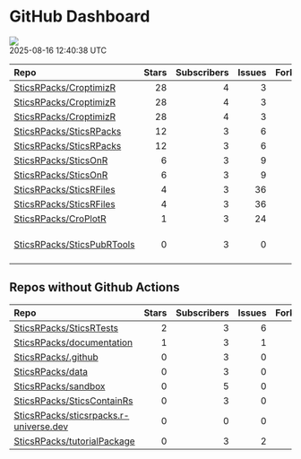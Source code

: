 GitHub Dashboard
================

![](https://github.com/SticsRPacks/status/workflows/Render%20Status/badge.svg)  
2025-08-16 12:40:38 UTC

| Repo                                                                        | Stars | Subscribers | Issues | Forks | Status                                                                                                                                                                                                                                                                                                          | Commit                                                                                                                                                                                           |
|:----------------------------------------------------------------------------|------:|------------:|-------:|------:|:----------------------------------------------------------------------------------------------------------------------------------------------------------------------------------------------------------------------------------------------------------------------------------------------------------------|:-------------------------------------------------------------------------------------------------------------------------------------------------------------------------------------------------|
| [SticsRPacks/CroptimizR](https://github.com/SticsRPacks/CroptimizR)         |    28 |           4 |      3 |     6 | [![](https://github.com/SticsRPacks/CroptimizR/workflows/R-CMD-check/badge.svg)](https://github.com/SticsRPacks/CroptimizR/actions/runs/16525052033)                                                                                                                                                            | <a href="https://github.com/SticsRPacks/CroptimizR/commit/8728010e531606cb5d18a43acfb19fabe5de14e0" title="Added a test cheking the use of transform functions in run_protocol_agmip">872801</a> |
| [SticsRPacks/CroptimizR](https://github.com/SticsRPacks/CroptimizR)         |    28 |           4 |      3 |     6 | [![](https://github.com/SticsRPacks/CroptimizR/workflows/test-coverage/badge.svg)](https://github.com/SticsRPacks/CroptimizR/actions/runs/15762812287)                                                                                                                                                          | <a href="https://github.com/SticsRPacks/CroptimizR/commit/9caf3a3b993c7fdaa178bcd9d08b88045355f2fa" title="Merge pull request #55 from SticsRPacks/integration-agmip-IV-protocol">9caf3a</a>     |
| [SticsRPacks/CroptimizR](https://github.com/SticsRPacks/CroptimizR)         |    28 |           4 |      3 |     6 | [![](https://github.com/SticsRPacks/CroptimizR/workflows/Update%20CITATION.cff/badge.svg)](https://github.com/SticsRPacks/CroptimizR/actions/runs/15462313186)                                                                                                                                                  | <a href="https://github.com/SticsRPacks/CroptimizR/commit/e9d3b7f8e2d0af6462853ee81dba84491bcba9f0" title="Merge pull request #43 from SticsRPacks/integration-agmip-IV-protocol">e9d3b7</a>     |
| [SticsRPacks/SticsRPacks](https://github.com/SticsRPacks/SticsRPacks)       |    12 |           3 |      6 |     3 | [![](https://github.com/SticsRPacks/SticsRPacks/workflows/.github/workflows/dependabot.yml/badge.svg)](https://github.com/SticsRPacks/SticsRPacks/actions/runs/12280022686)                                                                                                                                     | <a href="https://github.com/SticsRPacks/SticsRPacks/commit/02682c83bc6ed7f9b6f980ed166010998dfbb3f7" title="Create dependabot.yml">02682c</a>                                                    |
| [SticsRPacks/SticsRPacks](https://github.com/SticsRPacks/SticsRPacks)       |    12 |           3 |      6 |     3 | [![](https://github.com/SticsRPacks/SticsRPacks/workflows/R-CMD-check/badge.svg)](https://github.com/SticsRPacks/SticsRPacks/actions/runs/16674305951)                                                                                                                                                          | <a href="https://github.com/SticsRPacks/SticsRPacks/commit/ad07e3c25f293275c12dcedc0f865883b1823f1d" title="Merge pull request #73 from SticsRPacks/plecharpent-patch-1">ad07e3</a>              |
| [SticsRPacks/SticsOnR](https://github.com/SticsRPacks/SticsOnR)             |     6 |           3 |      9 |     4 | [![](https://github.com/SticsRPacks/SticsOnR/workflows/Update%20CITATION.cff/badge.svg)](https://github.com/SticsRPacks/SticsOnR/actions/runs/13966232021)                                                                                                                                                      | <a href="https://github.com/SticsRPacks/SticsOnR/commit/126df8c26a3194a81deb57822cc481c07b660763" title="changes from the last release (#50)">126df8</a>                                         |
| [SticsRPacks/SticsOnR](https://github.com/SticsRPacks/SticsOnR)             |     6 |           3 |      9 |     4 | [![](https://github.com/SticsRPacks/SticsOnR/workflows/R-CMD-check/badge.svg)](https://github.com/SticsRPacks/SticsOnR/actions/runs/14757810713) [![](https://github.com/SticsRPacks/SticsOnR/workflows/test-coverage/badge.svg)](https://github.com/SticsRPacks/SticsOnR/actions/runs/14757810704)             | <a href="https://github.com/SticsRPacks/SticsOnR/commit/5fc941a7dd1068226328d6659aa4c0c7882f192d" title="Update README.Rmd (#52)">5fc941</a>                                                     |
| [SticsRPacks/SticsRFiles](https://github.com/SticsRPacks/SticsRFiles)       |     4 |           3 |     36 |     4 | [![](https://github.com/SticsRPacks/SticsRFiles/workflows/Update%20CITATION.cff/badge.svg)](https://github.com/SticsRPacks/SticsRFiles/actions/runs/16619985115)                                                                                                                                                | <a href="https://github.com/SticsRPacks/SticsRFiles/commit/3a83a10eca621af0a60acc964b7bf7db7fd34fb9" title="merge main into the branch">3a83a1</a>                                               |
| [SticsRPacks/SticsRFiles](https://github.com/SticsRPacks/SticsRFiles)       |     4 |           3 |     36 |     4 | [![](https://github.com/SticsRPacks/SticsRFiles/workflows/R-CMD-check/badge.svg)](https://github.com/SticsRPacks/SticsRFiles/actions/runs/16652456677) [![](https://github.com/SticsRPacks/SticsRFiles/workflows/test-coverage/badge.svg)](https://github.com/SticsRPacks/SticsRFiles/actions/runs/16652456694) | <a href="https://github.com/SticsRPacks/SticsRFiles/commit/506e52bbb1ea22583f5cf3a2ca555b67d9061ed2" title="Merge pull request #163 from SticsRPacks/fix-download-data">506e52</a>               |
| [SticsRPacks/CroPlotR](https://github.com/SticsRPacks/CroPlotR)             |     1 |           3 |     24 |     2 | [![](https://github.com/SticsRPacks/CroPlotR/workflows/Update%20CITATION.cff/badge.svg)](https://github.com/SticsRPacks/CroPlotR/actions/runs/15441211658)                                                                                                                                                      | <a href="https://github.com/SticsRPacks/CroPlotR/commit/00294e496857157256960deb9bcda5224e1fe672" title="Merge pull request #68 from SticsRPacks/remove-dependency-to-stringr">00294e</a>        |
| [SticsRPacks/SticsPubRTools](https://github.com/SticsRPacks/SticsPubRTools) |     0 |           3 |      0 |     0 | [![](https://github.com/SticsRPacks/SticsPubRTools/workflows/R/badge.svg)](https://github.com/SticsRPacks/SticsPubRTools/actions/runs/15047601512)                                                                                                                                                              | \<a href=“<https://github.com/SticsRPacks/SticsPubRTools/commit/6338d1d121b872aa8b79caa20ae9f18ee353552f>” title=“fix:”kind” column name with “file”“\>6338d1</a>                                |

## Repos without Github Actions

| Repo                                                                                                | Stars | Subscribers | Issues | Forks |
|:----------------------------------------------------------------------------------------------------|------:|------------:|-------:|------:|
| [SticsRPacks/SticsRTests](https://github.com/SticsRPacks/SticsRTests)                               |     2 |           3 |      6 |     1 |
| [SticsRPacks/documentation](https://github.com/SticsRPacks/documentation)                           |     1 |           3 |      1 |     0 |
| [SticsRPacks/.github](https://github.com/SticsRPacks/.github)                                       |     0 |           3 |      0 |     0 |
| [SticsRPacks/data](https://github.com/SticsRPacks/data)                                             |     0 |           3 |      0 |     0 |
| [SticsRPacks/sandbox](https://github.com/SticsRPacks/sandbox)                                       |     0 |           5 |      0 |     0 |
| [SticsRPacks/SticsContainRs](https://github.com/SticsRPacks/SticsContainRs)                         |     0 |           3 |      0 |     0 |
| [SticsRPacks/sticsrpacks.r-universe.dev](https://github.com/SticsRPacks/sticsrpacks.r-universe.dev) |     0 |           0 |      0 |     0 |
| [SticsRPacks/tutorialPackage](https://github.com/SticsRPacks/tutorialPackage)                       |     0 |           3 |      2 |     0 |
